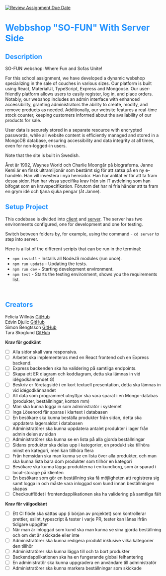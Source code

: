 [![Review Assignment Due Date](https://classroom.github.com/assets/deadline-readme-button-24ddc0f5d75046c5622901739e7c5dd533143b0c8e959d652212380cedb1ea36.svg)](https://github.com/Sillen00/FEST---Webbshop)

# <span style="color:dodgerblue">Webbshop "SO-FUN" With Server Side </span>

## <span style="color:dodgerblue"> Description </span>

SO-FUN webshop: Where Fun and Sofas Unite!

For this school assignment, we have developed a dynamic webshop specializing in the sale of couches in various sizes. Our platform is built using React, MaterialUI, TypeScript, Express and Mongoose. Our user-friendly platform allows users to easily register, log in, and place orders. Notably, our webshop includes an admin interface with enhanced accessibility, granting administrators the ability to create, modify, and remove products as needed. Additionally, our website features a real-time stock counter, keeping customers informed about the availability of our products for sale.

User data is securely stored in a separate resource with encrypted passwords, while all website content is efficiently managed and stored in a MongoDB database, ensuring accessibility and data integrity at all times, even for non-logged-in users.

Note that the site is built in Swedish.

Året är 1992, Waynes World och Charlie Moongår på biograferna. Janne Kemi är en finsk ultramiljonär som bestämt sig för att satsa på en ny e-handeln. Han vill investera i nya hemsidor. Han har anlitat er för att ta fram dessa sidor. Han har vissa specifika krav från sin IT avdelning som han bifogat som en kravspecifikation. Förutom det har ni fria händer att ta fram en grym idé och tjäna sjuka pengar (åt Janne).

## <span style="color:dodgerblue"> Setup Project </span>

This codebase is divided into [client](./client/) and [server](./server/).
The server has two environments configured, one for development and one for testing.

Switch between folders by, for example, using the command - `cd server` to step into server.

Here is a list of the different scripts that can be run in the terminal:

- `npm install` - Installs all NodeJS modules (run once).
- `npm run update` - Updating the tests.
- `npm run dev` - Starting development environment.
- `npm test` - Starts the testing environment, shows you the requirements list.

<br>

## <span style="color:dodgerblue"> Creators </span>

Felicia Willnäs [GitHub](https://github.com/feliciawillnas)<br>
Edvin Djulic [GitHub](https://github.com/Edvindjulic) <br>
Simon Bengtsson [GitHub](https://github.com/Sillen00)<br>
Tara Skoglund [GitHub](https://github.com/TaraSkoglund)

**Krav för godkänt**

- [ ] Alla sidor skall vara responsiva.
- [ ] Arbetet ska implementeras med en React frontend och en Express backend.
- [ ] Express backenden ska ha validering på samtliga endpoints.
- [ ] Skapa ett ER diagram och koddiagram, detta ska lämnas in vid idégodkännandet G)
- [ ] Beskriv er företagsidé i en kort textuell presentation, detta ska lämnas in vid idégodkännandet
- [ ] All data som programmet utnyttjar ska vara sparat i en Mongo-databas (produkter, beställningar, konton mm)
- [ ] Man ska kunna logga in som administratör i systemet
- [ ] Inga Lösenord får sparas i klartext i databasen
- [ ] En besökare ska kunna beställa produkter från sidan, detta ska uppdatera lagersaldot i databasen
- [ ] Administratörer ska kunna uppdatera antalet produkter i lager från admin delen av sidan
- [ ] Administratörer ska kunna se en lista på alla gjorda beställningar
- [ ] Sidans produkter ska delas upp i kategorier, en produkt ska tillhöra minst en kategori, men kan tillhöra flera
- [ ] Från hemsidan ska man kunna se en lista över alla produkter, och man ska kunna lista bara dom produkter som tillhör en kategori
- [ ] Besökare ska kunna lägga produkterna i en kundkorg, som är sparad i local-storage på klienten
- [ ] En besökare som gör en beställning ska få möjligheten att registrera sig samt logga in och måste vara inloggad som kund innan beställningen skapas
- [ ] Checkoutflödet i frontendapplikationen ska ha validering på samtliga fält

**Krav för välgodkänt**

- [ ] Ett CI flöde ska sättas upp (i början av projektet) som kontrollerar prettier, eslint, typescript & tester i varje PR, tester kan lånas ifrån tidigare uppgifter
- [ ] När man är inloggad som kund ska man kunna se sina gjorda beställning och om det är skickade eller inte
- [ ] Administratörer ska kunna redigera produkt inklusive vilka kategorier den tillhör
- [ ] Administratörer ska kunna lägga till och ta bort produkter
- [ ] Backendapplikationen ska ha en fungerande global felhantering
- [ ] En administratör ska kunna uppgradera en användare till administratör
- [ ] Administratörer ska kunna markera beställningar som skickade
